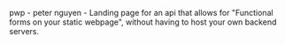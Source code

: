 pwp - peter nguyen - Landing page for an api that allows for "Functional forms on your static webpage", without having to host your own backend servers.